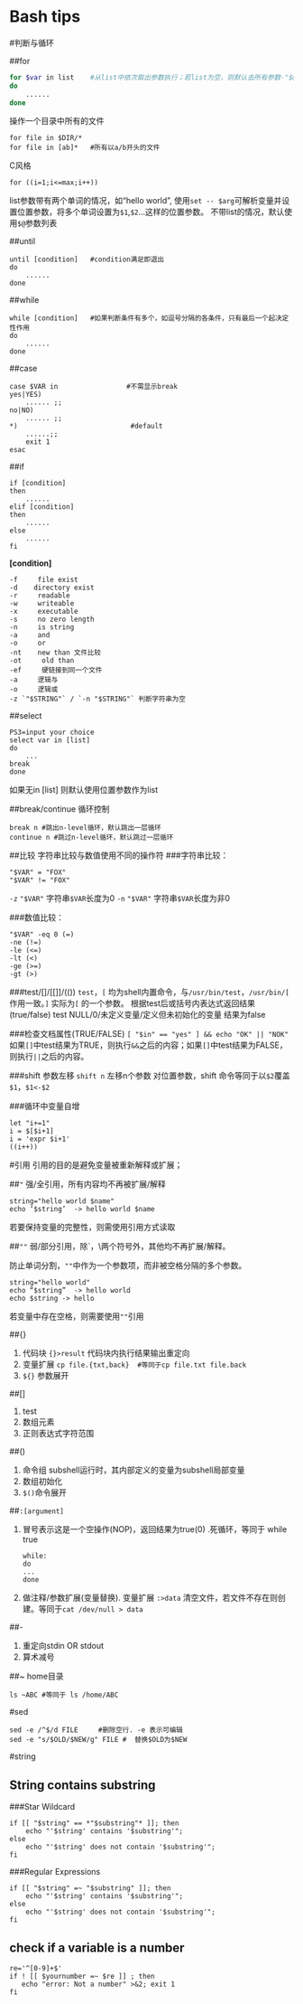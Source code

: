 Bash tips
=========
#判断与循环

##for
```sh
for $var in list    #从list中依次取出参数执行；若list为空，则默认去所有参数·"$@")·
do
	......
done
```
操作一个目录中所有的文件
```
for file in $DIR/*
for file in [ab]*   #所有以a/b开头的文件
```
C风格
```
for ((i=1;i<=max;i++))
```
list参数带有两个单词的情况，如“hello world”, 使用`set -- $arg`可解析变量并设置位置参数，将多个单词设置为`$1`,`$2`...这样的位置参数。
不带list的情况，默认使用`$@`参数列表

##until
```
until [condition]   #condition满足即退出
do
	......
done
```

##while
```
while [condition]   #如果判断条件有多个，如逗号分隔的各条件，只有最后一个起决定性作用
do
	......
done
```

##case
```
case $VAR in                 #不需显示break
yes|YES)
    ...... ;;
no|NO)
    ...... ;;
*)                            #default
    ......;;
    exit 1
esac
```

##if
```
if [condition]
then
	......
elif [condition]
then
	......
else
	......
fi
```
**[condition]**
```
-f     file exist
-d    directory exist
-r     readable
-w     writeable
-x     executable
-s     no zero length
-n     is string
-a     and
-o     or
-nt    new than 文件比较
-ot     old than
-ef     硬链接到同一个文件
-a     逻辑与
-o     逻辑或
-z `"$STRING"` / `-n "$STRING"` 判断字符串为空
```

##select
```
PS3=input your choice
select var in [list]
do
	...
break
done
```
如果无in [list] 则默认使用位置参数作为list

##break/continue
循环控制
```
break n #跳出n-level循环，默认跳出一层循环
continue n #跳过n-level循环，默认跳过一层循环
```

##比较
字符串比较与数值使用不同的操作符
###字符串比较：
```
"$VAR" = "FOX"     
"$VAR" != "FOX"
```
`-z` `"$VAR"` 字符串`$VAR`长度为0
`-n` `"$VAR"` 字符串`$VAR`长度为非0


###数值比较：
```
"$VAR" -eq 0 (=)     
-ne (!=)     
-le (<=)     
-lt (<)     
-ge (>=)     
-gt (>)     
```
###test/[]/[[]]/(())
`test`，`[` 均为shell内置命令，与`/usr/bin/test`，`/usr/bin/[` 作用一致。`]` 实际为`[` 的一个参数。
根据test后或括号内表达式返回结果(true/false)
test NULL/0/未定义变量/定义但未初始化的变量 结果为false

###检查文档属性(TRUE/FALSE)
```[ "$in" == "yes" ] && echo "OK" || "NOK"```
如果`[]`中test结果为TRUE，则执行`&&`之后的内容；如果`[]`中test结果为FALSE，则执行`||`之后的内容。

###shift 参数左移
```shift n``` 左移n个参数
对位置参数，shift 命令等同于以`$2`覆盖`$1`，`$1<-$2`

###循环中变量自增
```
let "i+=1"     
i = $[$i+1]     
i = 'expr $i+1'  
((i++))
```


#引用
引用的目的是避免变量被重新解释或扩展；

##`"` 
强/全引用，所有内容均不再被扩展/解释
```
string="hello world $name"
echo ‘$string’  -> hello world $name
```
若要保持变量的完整性，则需使用引用方式读取

##`""`
弱/部分引用，除`，\两个符号外，其他均不再扩展/解释。


防止单词分割，`""`中作为一个参数项，而非被空格分隔的多个参数。
```
string="hello world"
echo “$string”  -> hello world
echo $string -> hello
```
若变量中存在空格，则需要使用`""`引用

##{} 
1. 代码块
          `{}>result` 代码块内执行结果输出重定向
2. 变量扩展
          `cp file.{txt,back}  #等同于cp file.txt file.back`
3. `${}` 参数展开

##[]
1. test
2. 数组元素
3. 正则表达式字符范围

##()
1. 命令组  subshell运行时，其内部定义的变量为subshell局部变量
2. 数组初始化
3. `$()`命令展开

##`:[argument]`
1. 冒号表示这是一个空操作(NOP)，返回结果为true(0) .死循环，等同于 while true
	```
	while:
	do
	...
	done
	```
2. 做注释/参数扩展(变量替换). 变量扩展
          `:>data`
          清空文件，若文件不存在则创建。等同于`cat /dev/null > data`

##-
1. 重定向stdin OR stdout
2. 算术减号

##~
home目录
```
ls ~ABC #等同于 ls /home/ABC
```

#sed
```
sed -e /^$/d FILE     #删除空行. -e 表示可编辑
sed -e "s/$OLD/$NEW/g" FILE #  替换$OLD为$NEW
```

#string
## String contains substring
###Star Wildcard
```
if [[ "$string" == *"$substring"* ]]; then
    echo "'$string' contains '$substring'";
else
    echo "'$string' does not contain '$substring'";
fi
```

###Regular Expressions
```
if [[ "$string" =~ "$substring" ]]; then
    echo "'$string' contains '$substring'";
else
    echo "'$string' does not contain '$substring'";
fi
```
## check if a variable is a number
```
re='^[0-9]+$'
if ! [[ $yournumber =~ $re ]] ; then
   echo "error: Not a number" >&2; exit 1
fi
```


